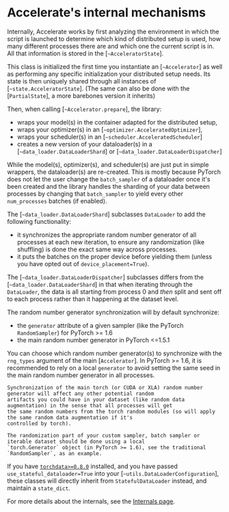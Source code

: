 <!--Copyright 2021 The HuggingFace Team. All rights reserved.

Licensed under the Apache License, Version 2.0 (the "License"); you may not use this file except in compliance with
the License. You may obtain a copy of the License at

http://www.apache.org/licenses/LICENSE-2.0

Unless required by applicable law or agreed to in writing, software distributed under the License is distributed on
an "AS IS" BASIS, WITHOUT WARRANTIES OR CONDITIONS OF ANY KIND, either express or implied. See the License for the
specific language governing permissions and limitations under the License.

⚠️ Note that this file is in Markdown but contain specific syntax for our doc-builder (similar to MDX) that may not be
rendered properly in your Markdown viewer.
-->

# Accelerate's internal mechanisms

Internally, Accelerate works by first analyzing the environment in which the script is launched to determine which
kind of distributed setup is used, how many different processes there are and which one the current script is in. All
that information is stored in the [`~AcceleratorState`].

This class is initialized the first time you instantiate an [`~Accelerator`] as well as performing any
specific initialization your distributed setup needs. Its state is then uniquely shared through all instances of
[`~state.AcceleratorState`]. (The same can also be done with the [`PartialState`], a more barebones version it inherits)

Then, when calling [`~Accelerator.prepare`], the library:

- wraps your model(s) in the container adapted for the distributed setup,
- wraps your optimizer(s) in an [`~optimizer.AcceleratedOptimizer`],
- wraps your scheduler(s) in an [`~scheduler.AcceleratedScheduler`]
- creates a new version of your dataloader(s) in a [`~data_loader.DataLoaderShard`] or [`~data_loader.DataLoaderDispatcher`]

While the model(s), optimizer(s), and scheduler(s) are just put in simple wrappers, the dataloader(s) are re-created. This is mostly
because PyTorch does not let the user change the `batch_sampler` of a dataloader once it's been created and the
library handles the sharding of your data between processes by changing that `batch_sampler` to yield every other
`num_processes` batches (if enabled).

The [`~data_loader.DataLoaderShard`] subclasses `DataLoader` to add the following functionality:

- it synchronizes the appropriate random number generator of all processes at each new iteration, to ensure any
  randomization (like shuffling) is done the exact same way across processes.
- it puts the batches on the proper device before yielding them (unless you have opted out of
  `device_placement=True`).
  
The [`~data_loader.DataLoaderDispatcher`] subclasses differs from the [`~data_loader.DataLoaderShard`] in that when iterating through the `DataLoader`, the data is all starting from process 0 and *then* split and sent off to each process rather than it happening at the dataset level.

The random number generator synchronization will by default synchronize:

- the `generator` attribute of a given sampler (like the PyTorch `RandomSampler`) for PyTorch >= 1.6
- the main random number generator in PyTorch <=1.5.1

You can choose which random number generator(s) to synchronize with the `rng_types` argument of the main
[`Accelerator`]. In PyTorch >= 1.6, it is recommended to rely on a local `generator` to avoid
setting the same seed in the main random number generator in all processes.

<Tip warning={true}>

    Synchronization of the main torch (or CUDA or XLA) random number generator will affect any other potential random
    artifacts you could have in your dataset (like random data augmentation) in the sense that all processes will get
    the same random numbers from the torch random modules (so will apply the same random data augmentation if it's
    controlled by torch).

</Tip>

<Tip>

    The randomization part of your custom sampler, batch sampler or iterable dataset should be done using a local
    `torch.Generator` object (in PyTorch >= 1.6), see the traditional `RandomSampler`, as an example.

</Tip>

If you have [`torchdata>=0.8.0`](https://github.com/pytorch/data/tree/main) installed, and you have passed `use_stateful_dataloader=True` into your [`~utils.DataLoaderConfiguration`], these classes will directly inherit from `StatefulDataLoader` instead, and maintain a `state_dict`.

For more details about the internals, see the [Internals page](../package_reference/torch_wrappers).

